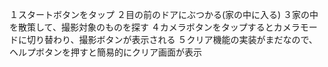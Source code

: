 １スタートボタンをタップ
２目の前のドアにぶつかる(家の中に入る)
３家の中を散策して、撮影対象のものを探す
４カメラボタンをタップするとカメラモードに切り替わり、撮影ボタンが表示される
５クリア機能の実装がまだなので、ヘルプボタンを押すと簡易的にクリア画面が表示
